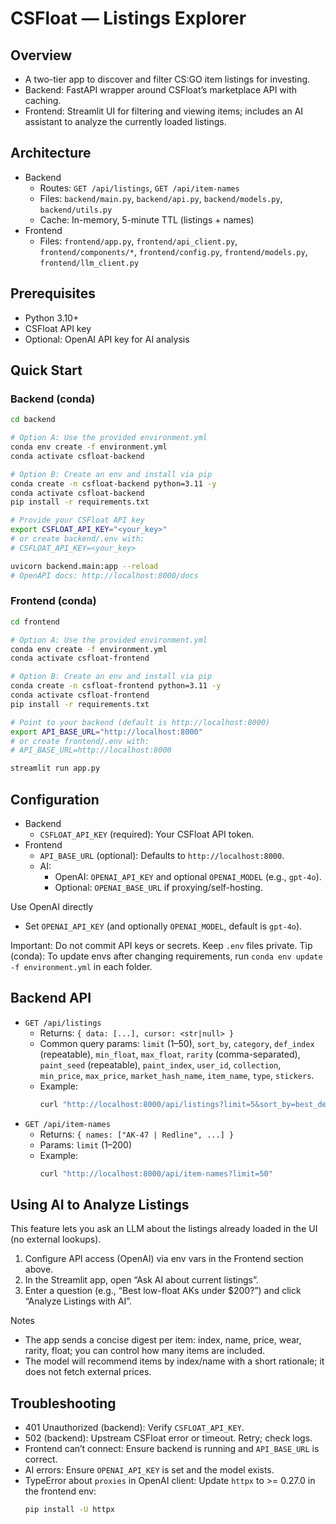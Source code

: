 # CSFloat — Listings Explorer

## Overview
- A two-tier app to discover and filter CS:GO item listings for investing.
- Backend: FastAPI wrapper around CSFloat’s marketplace API with caching.
- Frontend: Streamlit UI for filtering and viewing items; includes an AI assistant to analyze the currently loaded listings.

## Architecture
- Backend
  - Routes: `GET /api/listings`, `GET /api/item-names`
  - Files: `backend/main.py`, `backend/api.py`, `backend/models.py`, `backend/utils.py`
  - Cache: In-memory, 5-minute TTL (listings + names)
- Frontend
  - Files: `frontend/app.py`, `frontend/api_client.py`, `frontend/components/*`, `frontend/config.py`, `frontend/models.py`, `frontend/llm_client.py`

## Prerequisites
- Python 3.10+
- CSFloat API key
- Optional: OpenAI API key for AI analysis

## Quick Start

### Backend (conda)
```bash
cd backend

# Option A: Use the provided environment.yml
conda env create -f environment.yml
conda activate csfloat-backend

# Option B: Create an env and install via pip
conda create -n csfloat-backend python=3.11 -y
conda activate csfloat-backend
pip install -r requirements.txt

# Provide your CSFloat API key
export CSFLOAT_API_KEY="<your_key>"
# or create backend/.env with:
# CSFLOAT_API_KEY=<your_key>

uvicorn backend.main:app --reload
# OpenAPI docs: http://localhost:8000/docs
```

### Frontend (conda)
```bash
cd frontend

# Option A: Use the provided environment.yml
conda env create -f environment.yml
conda activate csfloat-frontend

# Option B: Create an env and install via pip
conda create -n csfloat-frontend python=3.11 -y
conda activate csfloat-frontend
pip install -r requirements.txt

# Point to your backend (default is http://localhost:8000)
export API_BASE_URL="http://localhost:8000"
# or create frontend/.env with:
# API_BASE_URL=http://localhost:8000

streamlit run app.py
```

## Configuration
- Backend
  - `CSFLOAT_API_KEY` (required): Your CSFloat API token.
- Frontend
  - `API_BASE_URL` (optional): Defaults to `http://localhost:8000`.
  - AI:
    - OpenAI: `OPENAI_API_KEY` and optional `OPENAI_MODEL` (e.g., `gpt-4o`).
    - Optional: `OPENAI_BASE_URL` if proxying/self-hosting.

Use OpenAI directly
- Set `OPENAI_API_KEY` (and optionally `OPENAI_MODEL`, default is `gpt-4o`).

Important: Do not commit API keys or secrets. Keep `.env` files private.
Tip (conda): To update envs after changing requirements, run `conda env update -f environment.yml` in each folder.

## Backend API
- `GET /api/listings`
  - Returns: `{ data: [...], cursor: <str|null> }`
  - Common query params: `limit` (1–50), `sort_by`, `category`, `def_index` (repeatable), `min_float`, `max_float`, `rarity` (comma-separated), `paint_seed` (repeatable), `paint_index`, `user_id`, `collection`, `min_price`, `max_price`, `market_hash_name`, `item_name`, `type`, `stickers`.
  - Example:
    ```bash
    curl "http://localhost:8000/api/listings?limit=5&sort_by=best_deal&min_float=0.01&max_float=0.15"
    ```
- `GET /api/item-names`
  - Returns: `{ names: ["AK-47 | Redline", ...] }`
  - Params: `limit` (1–200)
  - Example:
    ```bash
    curl "http://localhost:8000/api/item-names?limit=50"
    ```

## Using AI to Analyze Listings
This feature lets you ask an LLM about the listings already loaded in the UI (no external lookups).

1) Configure API access (OpenAI) via env vars in the Frontend section above.
2) In the Streamlit app, open “Ask AI about current listings”.
3) Enter a question (e.g., “Best low-float AKs under $200?”) and click “Analyze Listings with AI”.

Notes
- The app sends a concise digest per item: index, name, price, wear, rarity, float; you can control how many items are included.
- The model will recommend items by index/name with a short rationale; it does not fetch external prices.

## Troubleshooting
- 401 Unauthorized (backend): Verify `CSFLOAT_API_KEY`.
- 502 (backend): Upstream CSFloat error or timeout. Retry; check logs.
- Frontend can’t connect: Ensure backend is running and `API_BASE_URL` is correct.
- AI errors: Ensure `OPENAI_API_KEY` is set and the model exists.
- TypeError about `proxies` in OpenAI client: Update `httpx` to >= 0.27.0 in the frontend env:
  ```bash
  pip install -U httpx
  ```
